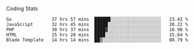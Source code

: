 Coding Stats
<!--START_SECTION:waka-->

```text
Go               37 hrs 57 mins  ██████░░░░░░░░░░░░░░░░░░░   23.43 %
JavaScript       32 hrs 45 mins  █████░░░░░░░░░░░░░░░░░░░░   20.22 %
PHP              30 hrs 37 mins  ████▓░░░░░░░░░░░░░░░░░░░░   18.90 %
HTML             25 hrs 20 mins  ████░░░░░░░░░░░░░░░░░░░░░   15.64 %
Blade Template   14 hrs 14 mins  ██▒░░░░░░░░░░░░░░░░░░░░░░   08.79 %
```

<!--END_SECTION:waka-->
